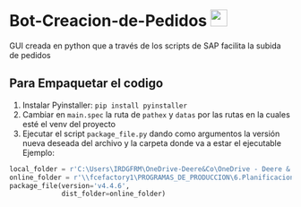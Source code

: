 # Bot-Creacion-de-Pedidos <img src="https://user-images.githubusercontent.com/67588689/161210959-5152d431-bc81-41d5-921c-05beb3e8507b.JPG" width="30">

GUI creada en python que a través de los scripts de SAP facilita la subida de pedidos
## Para Empaquetar el codigo
1. Instalar Pyinstaller: `pip install pyinstaller`
2. Cambiar en ```main.spec``` la ruta de ```pathex``` y ```datas``` por las rutas en la cuales esté el venv del proyecto
3. Ejecutar el script `package_file.py` dando como argumentos la versión nueva deseada del archivo y la carpeta donde va a estar el ejecutable \
Ejemplo: 
```python
local_folder = r'C:\Users\IRDGFRM\OneDrive-Deere&Co\OneDrive - Deere & Co\Documents\Python Projects\Bot Creacion de Pedidos\dist'  # Cambiar a disposicion
online_folder = r'\\fcefactory1\PROGRAMAS_DE_PRODUCCION\6.Planificacion\Bot Creacion de Pedidos\dist'
package_file(version='v4.4.6',
             dist_folder=online_folder)
```
